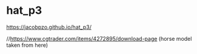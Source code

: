# hat_p3
 https://jacobpzo.github.io/hat_p3/


//https://www.cgtrader.com/items/4272895/download-page (horse model taken from here)
